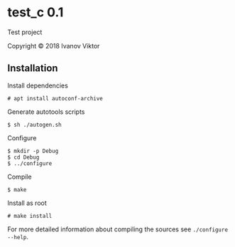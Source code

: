 test_c 0.1
=========

Test project

Copyright &copy; 2018 Ivanov Viktor

## Installation

Install dependencies

```
# apt install autoconf-archive
```

Generate autotools scripts

```
$ sh ./autogen.sh
```

Configure

```
$ mkdir -p Debug
$ cd Debug
$ ../configure
```

Compile

 ```
$ make
```

Install as root

```
# make install
```

For more detailed information about compiling the sources see `./configure --help`.
